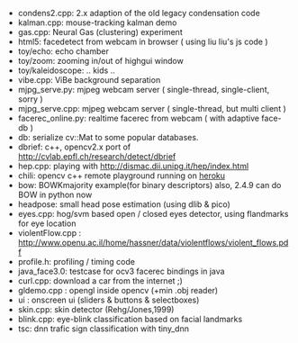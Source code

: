 * condens2.cpp: 2.x adaption of the old legacy condensation code
* kalman.cpp: mouse-tracking kalman demo
* gas.cpp: Neural Gas (clustering) experiment
* html5: facedetect from webcam in browser ( using liu liu's js code )
* toy/echo: echo chamber
* toy/zoom: zooming in/out of highgui window
* toy/kaleidoscope: .. kids ..
* vibe.cpp: ViBe background separation
* mjpg_serve.py: mjpeg webcam server ( single-thread, single-client, sorry )
* mjpg_serve.cpp: mjpeg webcam server ( single-thread, but multi client )
* facerec_online.py: realtime facerec from webcam ( with adaptive face-db )
* db: serialize cv::Mat to some popular databases.
* dbrief: c++, opencv2.x port of http://cvlab.epfl.ch/research/detect/dbrief
* hep.cpp: playing with http://dismac.dii.unipg.it/hep/index.html
* chili: opencv c++ remote playground running on [heroku](http://sugarcoatedchili.herokuapp.com/)
* bow: BOWKmajority example(for binary descriptors) also, 2.4.9 can do BOW in python now
* headpose: small head pose estimation (using dlib & pico)
* eyes.cpp: hog/svm based open / closed eyes detector, using flandmarks for eye location
* violentFlow.cpp : http://www.openu.ac.il/home/hassner/data/violentflows/violent_flows.pdf
* profile.h: profiling / timing code
* java_face3.0: testcase for ocv3 facerec bindings in java
* curl.cpp: download a car from the internet ;)
* gldemo.cpp : opengl inside opencv (+min .obj reader)
* ui : onscreen ui (sliders & buttons & selectboxes)
* skin.cpp: skin detector (Rehg/Jones,1999)
* blink.cpp: eye-blink classification based on facial landmarks
* tsc: dnn trafic sign classification with tiny_dnn
